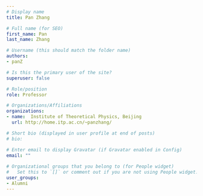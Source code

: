 ```yaml
---
# Display name
title: Pan Zhang

# Full name (for SEO)
first_name: Pan
last_name: Zhang

# Username (this should match the folder name)
authors:
- panZ

# Is this the primary user of the site?
superuser: false

# Role/position
role: Professor

# Organizations/Affiliations
organizations:
- name:  Institute of Theoretical Physics, Beijing
  url: http://home.itp.ac.cn/~panzhang/

# Short bio (displayed in user profile at end of posts)
# bio: 

# Enter email to display Gravatar (if Gravatar enabled in Config)
email: ""
  
# Organizational groups that you belong to (for People widget)
#   Set this to `[]` or comment out if you are not using People widget.  
user_groups: 
- Alumni
---
```


